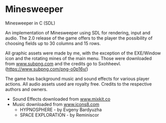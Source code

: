 # Minesweeper
Minesweeper in C (SDL)

An implementation of Minesweeper using SDL for rendering, input and audio. The 2.0 release of the game offers to the player the possibility of choosing fields up to 30 columns and 15 rows.

All graphic assets were made by me, with the exception of the EXE/Window icon and the rotating mines of the main menu. Those were downloaded from www.subpng.com and the credits go to Sxohheevl. (https://www.subpng.com/png-o0p16v/)

The game has background music and sound effects for various player actions. All audio assets used are royalty free. Credits to the respective authors and owners.
- Sound Effects downloaded from www.mixkit.co
- Music downloaded from www.icons8.com
  - HYPNOSPHERE - by Evgeny Bardyuzha
  - SPACE EXPLORATION - by Reminiscor
